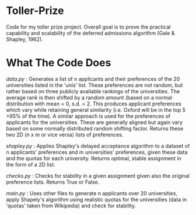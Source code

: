 # Toller-Prize
Code for my toller prize project. Overall goal is to prove the practical capability and scalability of the deferred admissions algorithm (Gale & Shapley, 1962).

# What The Code Does
*data.py* : Generates a list of n applicants and their preferences of the 20 universities listed in the 'unis' list. These preferences are not random, but rather based on three publicly available rankings of the universities. The average rank is then shifted by a random amount (based on a normal distribution with mean = 0, s.d. = 2. This produces applicant preferences which vary while retaining general similarity (i.e. Oxford will be in the top 5 >95% of the time). A similar approach is used for the preferences of applicants for the universities. These are generally aligned but again vary based on some normally distributed random shifting factor. Returns these two 2D (n x m or vice versa) lists of preferences.

*shapley.py* : Applies Shapley's delayed acceptance algorithm to a dataset of n applicants' preferences and m universities' preferences, given these data and the quotas for each university. Returns optimal, stable assignment in the form of a 2D list.

*checks.py* : Checks for stability in a given assignment given also the original preference lists. Returns True or False.

*main.py* : Uses other files to generate n applicants over 20 universities, apply Shapely's algorithm using realistic quotas for the universities (data in 'quotas' taken from Wikipedia) and check for stability.



